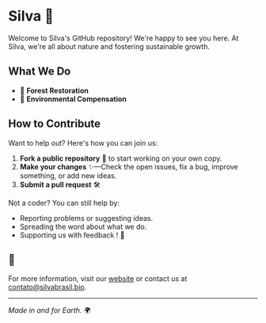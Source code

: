 # Silva 🌱

Welcome to Silva's GitHub repository! We're happy to see you here. At Silva, we're all about nature and fostering sustainable growth.

## What We Do

- 🌳 **Forest Restoration**
- 🌱 **Environmental Compensation**

## How to Contribute

Want to help out? Here's how you can join us:

1. **Fork a public repository** 🍴 to start working on your own copy.
2. **Make your changes** ✨—Check the open issues, fix a bug, improve something, or add new ideas.
3. **Submit a pull request** 🛠️

Not a coder? You can still help by:

- Reporting problems or suggesting ideas.
- Spreading the word about what we do.
- Supporting us with feedback ! 💚

## 🌿

For more information, visit our [website](https://www.silvabrasil.bio/) or contact us at contato@silvabrasil.bio.

---

*Made in and for Earth.* 🌍

